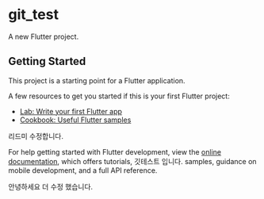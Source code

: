 # git_test

A new Flutter project.

## Getting Started

This project is a starting point for a Flutter application.

A few resources to get you started if this is your first Flutter project:

- [Lab: Write your first Flutter app](https://docs.flutter.dev/get-started/codelab)
- [Cookbook: Useful Flutter samples](https://docs.flutter.dev/cookbook)

리드미 수정합니다. 

For help getting started with Flutter development, view the
[online documentation](https://docs.flutter.dev/), which offers tutorials,
깃테스트 입니다.
samples, guidance on mobile development, and a full API reference.

안녕하세요 더 수정 했습니다. 